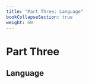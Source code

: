 ```yaml
---
title: "Part Three: Language"
bookCollapseSection: true
weight: 60
---
```


# Part Three

## Language